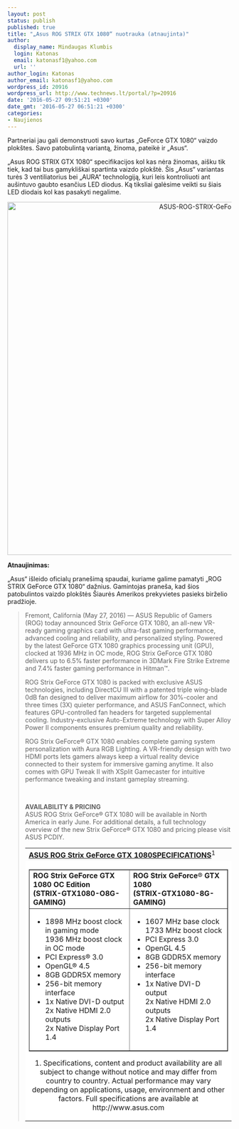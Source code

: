 ```yaml
---
layout: post
status: publish
published: true
title: "„Asus ROG STRIX GTX 1080“ nuotrauka (atnaujinta)"
author:
  display_name: Mindaugas Klumbis
  login: Katonas
  email: katonasf1@yahoo.com
  url: ''
author_login: Katonas
author_email: katonasf1@yahoo.com
wordpress_id: 20916
wordpress_url: http://www.technews.lt/portal/?p=20916
date: '2016-05-27 09:51:21 +0300'
date_gmt: '2016-05-27 06:51:21 +0300'
categories:
- Naujienos
---
```

<p>Partneriai jau gali demonstruoti savo kurtas „GeForce GTX 1080“ vaizdo plokštes. Savo patobulintą variantą, žinoma, pateikė ir „Asus“.</p>
<p>„Asus ROG STRIX GTX 1080“ specifikacijos kol kas nėra žinomas, aišku tik tiek, kad tai bus gamykliškai spartinta vaizdo plokštė. Šis „Asus“ variantas turės 3 ventiliatorius bei „AURA“ technologiją, kuri leis kontroliuoti ant aušintuvo gaubto esančius LED diodus. Ką tiksliai galėsime veikti su šiais LED diodais kol kas pasakyti negalime.</p>
<p style="text-align: center"><a href="http://www.technews.lt/portal/wp-content/uploads/2016/05/ASUS-ROG-STRIX-GeForce-GTX-1080-VC.jpg"><img class="alignnone wp-image-20917 size-full" src="http://www.technews.lt/portal/wp-content/uploads/2016/05/ASUS-ROG-STRIX-GeForce-GTX-1080-VC.jpg" alt="ASUS-ROG-STRIX-GeForce-GTX-1080-VC" width="948" height="793" /></a></p>
<p style="text-align: center">
<p style="text-align: left"><strong>Atnaujinimas:</strong></p>
<p style="text-align: left">„Asus“ išleido oficialų pranešimą spaudai, kuriame galime pamatyti „ROG STRIX GeForce GTX 1080“ dažnius. Gamintojas praneša, kad šios patobulintos vaizdo plokštės Šiaurės Amerikos prekyvietes pasieks birželio pradžioje.</p>
<blockquote><p>Fremont, California (May 27, 2016) — ASUS Republic of Gamers (ROG) today announced Strix GeForce GTX 1080, an all-new VR-ready gaming graphics card with ultra-fast gaming performance, advanced cooling and reliability, and personalized styling. Powered by the latest GeForce GTX 1080 graphics processing unit (GPU), clocked at 1936 MHz in OC mode, ROG Strix GeForce GTX 1080 delivers up to 6.5% faster performance in 3DMark Fire Strike Extreme and 7.4% faster gaming performance in Hitman™.</p>
<p>ROG Strix GeForce GTX 1080 is packed with exclusive ASUS technologies, including DirectCU III with a patented triple wing-blade 0dB fan designed to deliver maximum airflow for 30%-cooler and three times (3X) quieter performance, and ASUS FanConnect, which features GPU-controlled fan headers for targeted supplemental cooling. Industry-exclusive Auto-Extreme technology with Super Alloy Power II components ensures premium quality and reliability.</p>
<p>ROG Strix GeForce® GTX 1080 enables complete gaming system personalization with Aura RGB Lighting. A VR-friendly design with two HDMI ports lets gamers always keep a virtual reality device connected to their system for immersive gaming anytime. It also comes with GPU Tweak II with XSplit Gamecaster for intuitive performance tweaking and instant gameplay streaming.</p>
<p>&nbsp;</p>
<p><strong>AVAILABILITY &amp; PRICING</strong><br />
ASUS ROG Strix GeForce® GTX 1080 will be available in North America in early June. For additional details, a full technology overview of the new Strix GeForce® GTX 1080 and pricing please visit ASUS PCDIY.</p>
<table border="0" width="641" cellspacing="0" cellpadding="0" align="center">
<tbody>
<tr>
<td><strong><u>ASUS ROG Strix GeForce GTX 1080SPECIFICATIONS</u></strong><sup>1</sup></td>
</tr>
<tr>
<td align="center" bgcolor="#FFFFFF">
<div>
<table border="1" width="100%" cellspacing="0" cellpadding="4">
<tbody>
<tr>
<td valign="top" width="309"><strong>ROG Strix GeForce</strong><strong> GTX 1080 OC Edition<br />
(STRIX-GTX1080-O8G-GAMING)</strong></td>
<td valign="top" width="309"><strong>ROG Strix GeForce</strong>®<strong> GTX 1080<br />
(STRIX-GTX1080-8G-GAMING)</strong></td>
</tr>
<tr>
<td valign="top" width="309">
<ul>
<li>1898 MHz boost clock in gaming mode<br />
1936 MHz boost clock in OC mode</li>
<li>PCI Express® 3.0</li>
<li>OpenGL® 4.5</li>
<li>8GB GDDR5X memory</li>
<li>256-bit memory interface</li>
<li>1x Native DVI-D output<br />
2x Native HDMI 2.0 outputs<br />
2x Native Display Port 1.4</li>
</ul>
</td>
<td valign="top" width="309">
<ul>
<li>1607 MHz base clock<br />
1733 MHz boost clock</li>
<li>PCI Express 3.0</li>
<li>OpenGL 4.5</li>
<li>8GB GDDR5X memory</li>
<li>256-bit memory interface</li>
<li>1x Native DVI-D output<br />
2x Native HDMI 2.0 outputs<br />
2x Native Display Port 1.4</li>
</ul>
</td>
</tr>
</tbody>
</table>
<p>1. Specifications, content and product availability are all subject to change without notice and may differ from country to country. Actual performance may vary depending on applications, usage, environment and other factors. Full specifications are available at http://www.asus.com</p>
</div>
</td>
</tr>
</tbody>
</table>
</blockquote>
